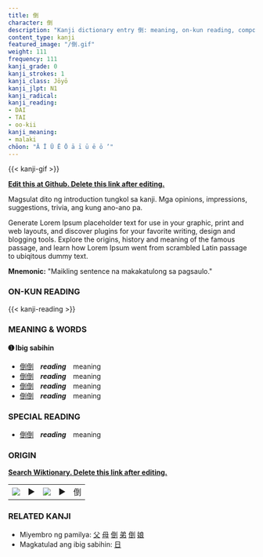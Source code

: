 ```yaml
---
title: 倒
character: 倒
description: "Kanji dictionary entry 倒: meaning, on-kun reading, compounds, origin, related kanji"
content_type: kanji
featured_image: "/倒.gif"
weight: 111
frequency: 111
kanji_grade: 0
kanji_strokes: 1
kanji_class: Jōyō
kanji_jlpt: N1
kanji_radical: 
kanji_reading: 
- DAI
- TAI
- oo-kii
kanji_meaning:
- malaki
chōon: "Ā Ī Ū Ē Ō ā ī ū ē ō ’"
---
```

[//]: # (Don't edit the line below. Kanji animated GIF code is automatically generated.)
{{< kanji-gif >}}

[//]: # (Edit below this line.)

**[Edit this at Github. Delete this link after editing.](https://github.com/tim0g/tim/tree/main/content/kanji/倒/index.md)**

Magsulat dito ng introduction tungkol sa kanji. Mga opinions, impressions, suggestions, trivia, ang kung ano-ano pa.

Generate Lorem Ipsum placeholder text for use in your graphic, print and web layouts, and discover plugins for your favorite writing, design and blogging tools. Explore the origins, history and meaning of the famous passage, and learn how Lorem Ipsum went from scrambled Latin passage to ubiqitous dummy text.
 
**Mnemonic:** "Maikling sentence na makakatulong sa pagsaulo."

### ON-KUN READING

[//]: # (Don't edit the line below. ON-KUN READING code is automatically generated.)
{{< kanji-reading >}}

### MEANING & WORDS

#### ➊ **Ibig sabihin**
  - [倒](../倒)[倒](../倒)　***reading***　meaning
  - [倒](../倒)[倒](../倒)　***reading***　meaning
  - [倒](../倒)[倒](../倒)　***reading***　meaning
  - [倒](../倒)[倒](../倒)　***reading***　meaning

### SPECIAL READING
  - [倒](../倒)[倒](../倒)　***reading***　meaning

### ORIGIN

**[Search Wiktionary. Delete this link after editing.](https://wiktionary.org/wiki/倒)**
<table class="kanji-table"><tr><td>
<img src="60px-倒-bronze.svg.png">
</td><td>▶</td><td>
<img src="60px-倒-oracle.svg.png">
</td><td>▶</td>
<td class="kanji-origin">倒</td>
</tr></table>

### RELATED KANJI
- Miyembro ng pamilya: [父](../父) [母](../母) [倒](../倒) [弟](../弟) [倒](../倒) [娘](../娘)
- Magkatulad ang ibig sabihin: [日](../日)
